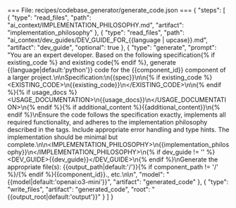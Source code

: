 === File: recipes/codebase_generator/generate_code.json ===
{
  "steps": [
    {
      "type": "read_files",
      "path": "ai_context/IMPLEMENTATION_PHILOSOPHY.md",
      "artifact": "implementation_philosophy"
    },
    {
      "type": "read_files",
      "path": "ai_context/dev_guides/DEV_GUIDE_FOR_{{language | upcase}}.md",
      "artifact": "dev_guide",
      "optional": true
    },
    {
      "type": "generate",
      "prompt": "You are an expert developer. Based on the following specification{% if existing_code %} and existing code{% endif %}, generate {{language|default:'python'}} code for the {{component_id}} component of a larger project.\n\nSpecification:\n{{spec}}\n\n{% if existing_code %}<EXISTING_CODE>\n{{existing_code}}\n</EXISTING_CODE>\n\n{% endif %}{% if usage_docs %}<USAGE_DOCUMENTATION>\n{{usage_docs}}\n</USAGE_DOCUMENTATION>\n{% endif %}{% if additional_content %}{{additional_content}}\n{% endif %}\nEnsure the code follows the specification exactly, implements all required functionality, and adheres to the implementation philosophy described in the tags. Include appropriate error handling and type hints. The implementation should be minimal but complete.\n\n<IMPLEMENTATION_PHILOSOPHY>\n{{implementation_philosophy}}\n</IMPLEMENTATION_PHILOSOPHY>\n{% if dev_guide != '' %}<DEV_GUIDE>{{dev_guide}}</DEV_GUIDE>\n{% endif %}\nGenerate the appropriate file(s): {{output_path|default:'/'}}{% if component_path != '/' %}/{% endif %}{{component_id}}.<ext>, etc.\n\n",
      "model": "{{model|default:'openai:o3-mini'}}",
      "artifact": "generated_code"
    },
    {
      "type": "write_files",
      "artifact": "generated_code",
      "root": "{{output_root|default:'output'}}"
    }
  ]
}


